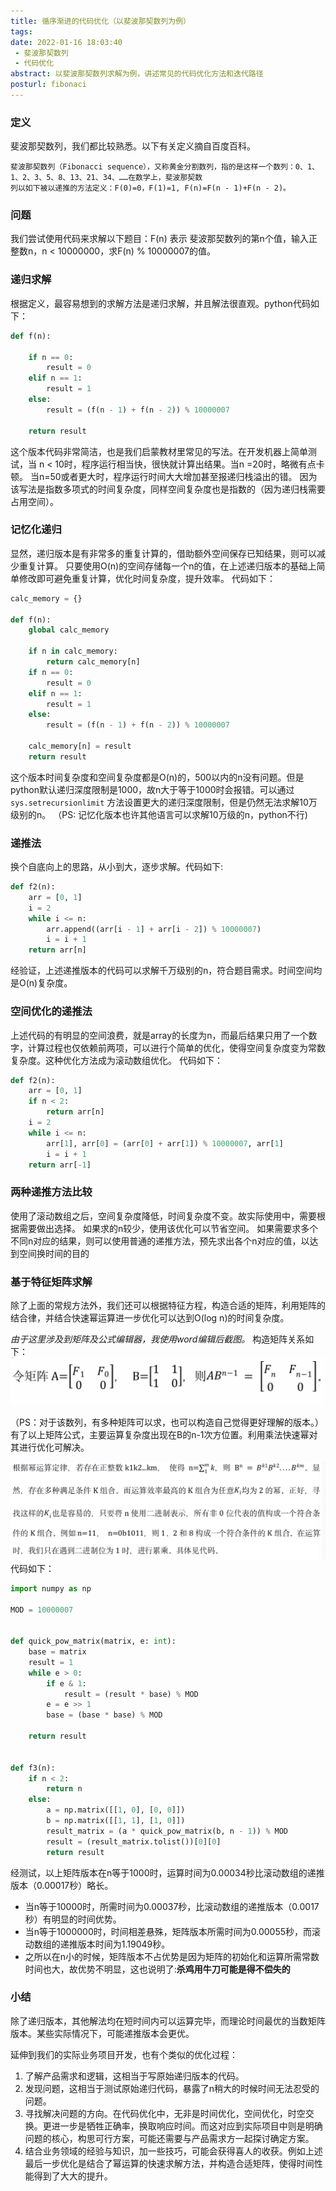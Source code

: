 ```yaml
---
title: 循序渐进的代码优化（以斐波那契数列为例）
tags:
date: 2022-01-16 18:03:40
 - 斐波那契数列
 - 代码优化
abstract: 以斐波那契数列求解为例，讲述常见的代码优化方法和迭代路径
posturl: fibonaci
---
```

### 定义
斐波那契数列，我们都⽐较熟悉。以下有关定义摘⾃百度百科。
```
斐波那契数列（Fibonacci sequence），⼜称⻩⾦分割数列，指的是这样⼀个数列：0、1、1、2、3、5、8、13、21、34、……在数学上，斐波那契数
列以如下被以递推的⽅法定义：F(0)=0，F(1)=1, F(n)=F(n - 1)+F(n - 2)。
```

### 问题

我们尝试使⽤代码来求解以下题⽬：F(n) 表示 斐波那契数列的第n个值，输⼊正整数n，n < 10000000，求F(n) % 10000007的值。

### 递归求解

根据定义，最容易想到的求解方法是递归求解，并且解法很直观。python代码如下：
```python
def f(n):

	if n == 0:
		result = 0
	elif n == 1:
		result = 1
	else:
		result = (f(n - 1) + f(n - 2)) % 10000007

	return result
```

这个版本代码⾮常简洁，也是我们启蒙教材⾥常⻅的写法。在开发机器上简单测试，当 n < 10时，程序运⾏相当快，很快就计算出结果。当n =20时，略微有点卡顿。
当n=50或者更⼤时，程序运⾏时间⼤⼤增加甚⾄报递归栈溢出的错。
因为该写法是指数多项式的时间复杂度，同样空间复杂度也是指数的（因为递归栈需要占⽤空间）。

### 记忆化递归

显然，递归版本是有⾮常多的重复计算的，借助额外空间保存已知结果，则可以减少重复计算。
只要使⽤O(n)的空间存储每⼀个n的值，在上述递归版本的基础上简单修改即可避免重复计算，优化时间复杂度，提升效率。
代码如下：

```python
calc_memory = {}

def f(n):
    global calc_memory

    if n in calc_memory:
        return calc_memory[n]
    if n == 0:
        result = 0
    elif n == 1:
        result = 1
    else:
        result = (f(n - 1) + f(n - 2)) % 10000007

    calc_memory[n] = result
    return result
  ```
这个版本时间复杂度和空间复杂度都是O(n)的，500以内的n没有问题。但是python默认递归深度限制是1000，故n⼤于等于1000时会报错。可以通过 `sys.setrecursionlimit` ⽅法设置更⼤的递归深度限制，但是仍然⽆法求解10万级别的n。
（PS: 记忆化版本也许其他语⾔可以求解10万级的n，python不⾏)

### 递推法
换个⾃底向上的思路，从⼩到⼤，逐步求解。代码如下:
```python
def f2(n):
    arr = [0, 1]
    i = 2
    while i <= n:
        arr.append((arr[i - 1] + arr[i - 2]) % 10000007)
        i = i + 1
    return arr[n]
```
经验证，上述递推版本的代码可以求解千万级别的n，符合题⽬需求。时间空间均是O(n)复杂度。

### 空间优化的递推法
上述代码的有明显的空间浪费，就是array的⻓度为n，⽽最后结果只⽤了⼀个数字，计算过程也仅依赖前两项，可以进⾏个简单的优化，使得空间复杂度变为常数复杂度。这种优化方法成为滚动数组优化。
代码如下：
```python
def f2(n):
    arr = [0, 1]
    if n < 2:
        return arr[n]
    i = 2
    while i <= n:
        arr[1], arr[0] = (arr[0] + arr[1]) % 10000007, arr[1]
        i = i + 1
    return arr[-1]
```

### 两种递推方法比较

使⽤了滚动数组之后，空间复杂度降低，时间复杂度不变。故实际使⽤中，需要根据需要做出选择。
如果求的n较少，使⽤该优化可以节省空间。
如果需要求多个不同n对应的结果，则可以使⽤普通的递推⽅法，预先求出各个n对应的值，以达到空间换时间的⽬的

### 基于特征矩阵求解
除了上⾯的常规⽅法外，我们还可以根据特征方程，构造合适的矩阵，利⽤矩阵的结合律，并结合快速幂运算进⼀步优化可以达到O(log n)的时间复杂度。 

*由于这里涉及到矩阵及公式编辑器，我使用word编辑后截图。*
构造矩阵关系如下：
![](/img/matrix.png)

（PS：对于该数列，有多种矩阵可以求，也可以构造⾃⼰觉得更好理解的版本。）
有了以上矩阵公式，主要运算复杂度出现在B的n-1次⽅位置。利用乘法快速幂对其进⾏优化可解决。

![](/img/quickpow.png)
代码如下：

```python
import numpy as np

MOD = 10000007


def quick_pow_matrix(matrix, e: int):
    base = matrix
    result = 1
    while e > 0:
        if e & 1:
            result = (result * base) % MOD
        e = e >> 1
        base = (base * base) % MOD

    return result


def f3(n):
    if n < 2:
        return n
    else:
        a = np.matrix([[1, 0], [0, 0]])
        b = np.matrix([[1, 1], [1, 0]])
        result_matrix = (a * quick_pow_matrix(b, n - 1)) % MOD
        result = (result_matrix.tolist())[0][0]
        return result
```
经测试，以上矩阵版本在n等于1000时，运算时间为0.00034秒⽐滚动数组的递推版本（0.00017秒）略⻓。

* 当n等于10000时，所需时间为0.00037秒，⽐滚动数组的递推版本（0.0017秒）有明显的时间优势。
* 当n等于1000000时，时间相差悬殊，矩阵版本所需时间为0.00055秒，⽽滚动数组的递推版本时间为1.19049秒。
* 之所以在n⼩的时候，矩阵版本不占优势是因为矩阵的初始化和运算所需常数时间也⼤，故优势不明显，这也说明了:**杀鸡⽤⽜⼑可能是得不偿失的**

### 小结
除了递归版本，其他解法均在短时间内可以运算完毕，⽽理论时间最优的当数矩阵版本。某些实际情况下，可能递推版本会更优。

延伸到我们的实际业务项⽬开发，也有个类似的优化过程：
1. 了解产品需求和逻辑，这相当于写原始递归版本的代码。
2. 发现问题，这相当于测试原始递归代码，暴露了n稍⼤的时候时间⽆法忍受的问题。
3. 寻找解决问题的⽅向。在代码优化中，⽆⾮是时间优化，空间优化，时空交换。更进⼀步是牺牲正确率，换取响应时间。⽽这对应到实际项⽬中则是明确问题的核⼼，构思可⾏⽅案，可能还需要与产品需求⽅⼀起探讨确定⽅案。
4. 结合业务领域的经验与知识，加一些技巧，可能会获得喜⼈的收获。例如上述最后⼀步优化是结合了幂运算的快速求解⽅法，并构造合适矩阵，使得时间性能得到了⼤⼤的提升。
